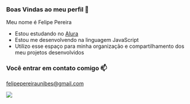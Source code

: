 ### Boas Vindas ao meu perfil 💙

Meu nome é Felipe Pereira

- Estou estudando no [Alura](https://www.alura.com.br)
- Estou me desenvolvendo na linguagem JavaScript
- Utilizo esse espaço para minha organização e compartilhamento dos meu projetos desenvolvidos

### Você entrar em contato comigo 📫

felipepereiraunibes@gmail.com


![](https://media1.tenor.com/m/7GyHsInT8uoAAAAC/naruto.gif)
